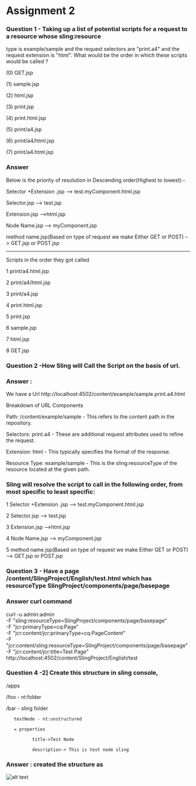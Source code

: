 # Assignment 2

### Question 1 - Taking up a list of potential scripts for a request to a resource whose sling:resource
type is example/sample and the request selectors are "print.a4" and the request
extension is "html". What would be the order in which these scripts would be called
?

(0) GET.jsp

(1) sample.jsp

(2) html.jsp

(3) print.jsp

(4) print.html.jsp

(5) print/a4.jsp

(6) print/a4/html.jsp

(7) print/a4.html.jsp

### Answer 



Below is the priority of
resolution in Descending order(Highest to lowest):-

Selector +Extension .jsp –> test.myComponent.html.jsp

Selector.jsp –> test.jsp

Extension.jsp –>html.jsp

Node Name.jsp –> myComponent.jsp

method name.jsp(Based on type of request we make Either GET or POST) –>
GET.jsp or POST.jsp

---

Scripts in the order they got called

1 print/a4.html.jsp

2 print/a4/html.jsp

3 print/a4.jsp

4 print.html.jsp

5 print.jsp

6 sample.jsp

7 html.jsp

8 GET.jsp

### Question 2 -How Sling will Call the Script on the basis of url.

### Answer :
We have a Url 
 http://localhost:4502/content/example/sample.print.a4.html

Breakdown of URL Components

Path: /content/example/sample - This refers to the content path in the repository.

Selectors: print.a4 - These are additional request attributes used to refine the request.

Extension: html - This typically specifies the format of the response.

Resource Type: example/sample - This is the sling:resourceType of the resource located at the given path.

### Sling will resolve the script to call in the following order, from most specific to least specific:

1 Selector +Extension .jsp –> test.myComponent.html.jsp

2 Selector.jsp –> test.jsp

3 Extension.jsp –>html.jsp

4 Node Name.jsp –> myComponent.jsp

5 method name.jsp(Based on type of request we make Either GET or POST) –>
GET.jsp or POST.jsp

### Question 3 - Have a page /content/SlingProject/English/test.html which has resourceType SlingProject/components/page/basepage

### Answer curl command
curl -u admin:admin \
     -F "sling:resourceType=SlingProject/components/page/basepage" \
     -F "jcr:primaryType=cq:Page" \
     -F "jcr:content/jcr:primaryType=cq:PageContent" \
     -F "jcr:content/sling:resourceType=SlingProject/components/page/basepage" \
     -F "jcr:content/jcr:title=Test Page" \
     http://localhost:4502/content/SlingProject/English/test

### Question 4 -2] Create this structure in sling console,

/apps   

  /foo - nt:folder         

  /bar - sling folder

       testNode - nt:unstructured             

       = properties                 

              title->Test Node                 

              description-> This is test node sling

### Answer : created the structure as
![alt text](image.png)